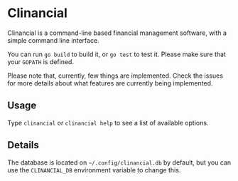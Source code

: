 # Clinancial

Clinancial is a command-line based financial management software, with a simple command line interface.

You can run `go build` to build it, or `go test` to test it. Please make sure that your `GOPATH` is defined.

Please note that, currently, few things are implemented. Check the issues for more details about what features are currently being implemented.

## Usage

Type `clinancial` or `clinancial help` to see a list of available options.


## Details

The database is located on `~/.config/clinancial.db` by default, but you can use the `CLINANCIAL_DB` environment variable to change this.


